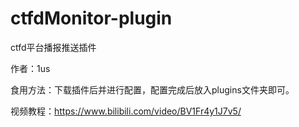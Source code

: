 # ctfdMonitor-plugin
ctfd平台播报推送插件

作者：1us

食用方法：下载插件后并进行配置，配置完成后放入plugins文件夹即可。

视频教程：https://www.bilibili.com/video/BV1Fr4y1J7v5/
